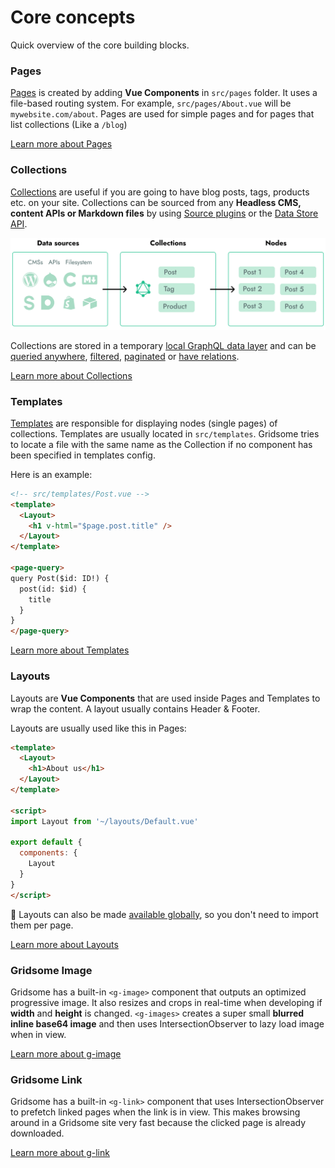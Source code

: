 # Core concepts
Quick overview of the core building blocks.

### Pages
[Pages](/docs/pages/) is created by adding **Vue Components** in `src/pages` folder. It uses a file-based routing system. For example, `src/pages/About.vue` will be `mywebsite.com/about`. Pages are used for simple pages and for pages that list collections (Like a `/blog`)

[Learn more about Pages](/docs/pages/)

### Collections
[Collections](/docs/collections/) are useful if you are going to have blog posts, tags, products etc. on your site. Collections can be sourced from any **Headless CMS, content APIs or Markdown files** by using [Source plugins](/plugins) or the [Data Store API](/docs/data-store-api/).

![Collections](./images/node-pages.png)

Collections are stored in a temporary [local GraphQL data layer](/docs/data-layer/) and can be [queried anywhere](/docs/querying-data/), [filtered](/docs/filtering-data/), [paginated](/docs/pagination/) or [have relations](/docs/taxonomies/).



[Learn more about Collections](/docs/collections/)

### Templates
[Templates](/docs/templates/) are responsible for displaying nodes (single pages) of collections. Templates are usually located in `src/templates`. Gridsome tries to locate a file with the same name as the Collection if no component has been specified in templates config.

Here is an example:

```html
<!-- src/templates/Post.vue -->
<template>
  <Layout>
  	<h1 v-html="$page.post.title" />
  </Layout>
</template>

<page-query>
query Post($id: ID!) {
  post(id: $id) {
    title
  }
}
</page-query>
```

[Learn more about Templates](/docs/templates/)

### Layouts
Layouts are **Vue Components** that are used inside Pages and Templates to wrap the content. A layout usually contains Header & Footer.

Layouts are usually used like this in Pages:

```html
<template>
  <Layout>
  	<h1>About us</h1>
  </Layout>
</template>

<script>
import Layout from '~/layouts/Default.vue'

export default {
  components: {
    Layout
  }
}
</script>
```

🙌 Layouts can also be made [available globally](/docs/layouts#make-a-layout-global), so you don't need to import them per page.

[Learn more about Layouts](/docs/layouts/)


### Gridsome Image
Gridsome has a built-in `<g-image>` component that outputs an optimized progressive image. It also resizes and crops in real-time when developing if **width** and **height** is changed. `<g-images>` creates a super small **blurred inline base64 image** and then uses IntersectionObserver to lazy load image when in view.

[Learn more about g-image](/docs/images/)

### Gridsome Link
Gridsome has a built-in `<g-link>` component that uses IntersectionObserver to prefetch linked pages when the link is in view. This makes browsing around in a Gridsome site very fast because the clicked page is already downloaded.

[Learn more about g-link](/docs/linking/)
